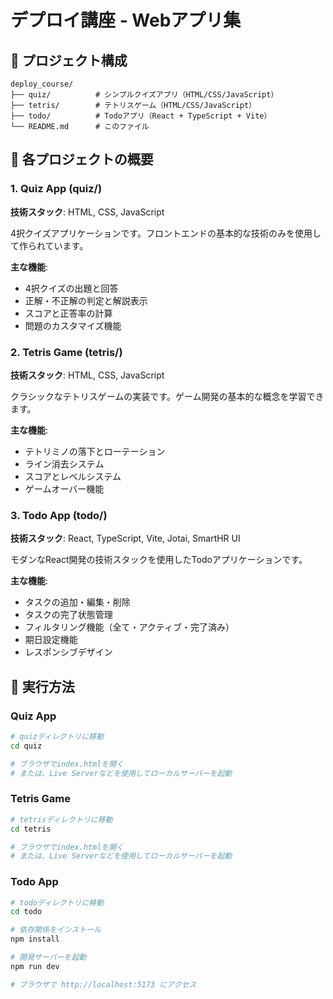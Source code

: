 # デプロイ講座 - Webアプリ集

## 📁 プロジェクト構成

```
deploy_course/
├── quiz/          # シンプルクイズアプリ（HTML/CSS/JavaScript）
├── tetris/        # テトリスゲーム（HTML/CSS/JavaScript）
├── todo/          # Todoアプリ（React + TypeScript + Vite）
└── README.md      # このファイル
```

## 🎯 各プロジェクトの概要

### 1. Quiz App (quiz/)
**技術スタック**: HTML, CSS, JavaScript

4択クイズアプリケーションです。フロントエンドの基本的な技術のみを使用して作られています。

**主な機能**:
- 4択クイズの出題と回答
- 正解・不正解の判定と解説表示
- スコアと正答率の計算
- 問題のカスタマイズ機能

### 2. Tetris Game (tetris/)
**技術スタック**: HTML, CSS, JavaScript

クラシックなテトリスゲームの実装です。ゲーム開発の基本的な概念を学習できます。

**主な機能**:
- テトリミノの落下とローテーション
- ライン消去システム
- スコアとレベルシステム
- ゲームオーバー機能

### 3. Todo App (todo/)
**技術スタック**: React, TypeScript, Vite, Jotai, SmartHR UI

モダンなReact開発の技術スタックを使用したTodoアプリケーションです。

**主な機能**:
- タスクの追加・編集・削除
- タスクの完了状態管理
- フィルタリング機能（全て・アクティブ・完了済み）
- 期日設定機能
- レスポンシブデザイン

## 🚀 実行方法

### Quiz App
```bash
# quizディレクトリに移動
cd quiz

# ブラウザでindex.htmlを開く
# または、Live Serverなどを使用してローカルサーバーを起動
```

### Tetris Game
```bash
# tetrisディレクトリに移動
cd tetris

# ブラウザでindex.htmlを開く
# または、Live Serverなどを使用してローカルサーバーを起動
```

### Todo App
```bash
# todoディレクトリに移動
cd todo

# 依存関係をインストール
npm install

# 開発サーバーを起動
npm run dev

# ブラウザで http://localhost:5173 にアクセス
```

